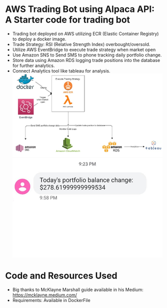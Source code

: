 # AWS Trading Bot using Alpaca API: A Starter code for trading bot
* Trading bot deployed on AWS utilizing ECR (Elastic Container Registry) to deploy a docker image.
* Trade Strategy: RSI (Relative Strength Index) overbought/oversold.
* Utilize AWS EventBridge to execute trade strategy when market open
* Use Amazon SNS to Send SMS to phone tracking daily portfolio change.
* Store data using Amazon RDS logging trade positions into the database for further analytics.
* Connect Analytics tool like tableau for analysis.
![](/trade_bot.jpg)
![](/SNS.jpg)
# Code and Resources Used
* Big thanks to McKlayne Marshall guide available in his Medium: https://mcklayne.medium.com/
* Requirements: Available in DockerFile

